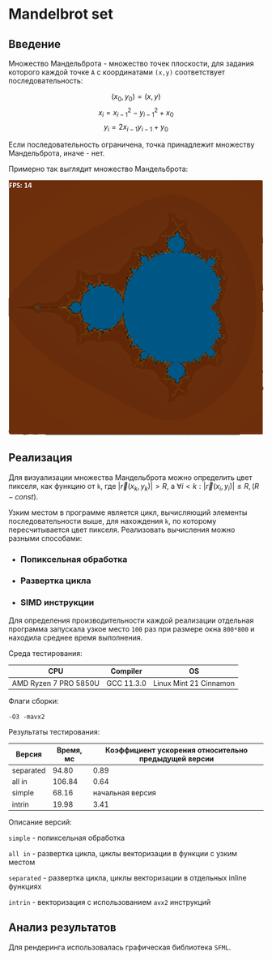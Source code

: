 # Mandelbrot set

## Введение

Множество Мандельброта - множество точек плоскости, для задания которого каждой точке `A` с координатами `(x,y)` соответствует последовательность:

$$(x_0, y_0) = (x, y)               $$
$$ x_i = x_{i-1}^2 - y_{i-1}^2 + x_0$$
$$ y_i = 2x_{i-1} y_{i-1} + y_0     $$

Если последовательность ограничена, точка принадлежит множеству Мандельброта, иначе - нет.

Примерно так выглядит множество Мандельброта:

![Maldenbrot set](maldenbrot.png "Maldenbrot set")

## Реализация

Для визуализации множества Мандельброта можно определить цвет пикселя, как функцию от `k`, где $|\vec{r}(x_k, y_k)| > R$, а $\forall i < k: |\vec{r}(x_i, y_i)|\leq R, (R - const)$.

Узким местом в программе является цикл, вычисляющий элементы последовательности выше, для нахождения `k`, по которому пересчитывается цвет пикселя. Реализовать вычисления можно разными способами:

* ### Попиксельная обработка
* ### Развертка цикла
* ### SIMD инструкции

Для определения производительности каждой реализации отдельная программа запускала узкое место `100` раз  при размере окна `800*800` и находила среднее время выполнения.

Среда тестирования:

| CPU                   | Compiler   | OS                     |
|-----------------------|------------|------------------------|
| AMD Ryzen 7 PRO 5850U | GCC 11.3.0 | Linux Mint 21 Cinnamon |

Флаги сборки:
```
-O3 -mavx2
```

Результаты тестирования:

| Версия    | Время, мс | Коэффициент ускорения относительно предыдущей версии |
|-----------|-----------|------------------------------------------------------|
| separated |  94.80    | 0.89                                                 |
| all in    | 106.84    | 0.64                                                 |
| simple    |  68.16    | начальная версия                                     |
| intrin    |  19.98    | 3.41                                                 |

Описание версий:

`simple` - попиксельная обработка

`all in` - развертка цикла, циклы векторизации в функции с узким местом

`separated` - развертка цикла, циклы векторизации в отдельных inline функциях

`intrin` - векторизация с использованием `avx2` инструкций

## Анализ результатов

Для рендеринга использовалась графическая библиотека `SFML`.
